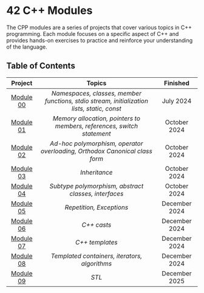 # 42 C++ Modules

The CPP modules are a series of projects that cover various topics in C++ programming. Each module focuses on a specific aspect of C++ and provides hands-on exercises to practice and reinforce your understanding of the language.

## Table of Contents
| Project | Topics | Finished |
| :-----: | :----: | :------: |
| [Module 00](./00) | _Namespaces, classes, member functions, stdio stream, initialization lists, static, const_  | July 2024 |
| [Module 01](./01) | _Memory allocation, pointers to members, references, switch statement_ | October 2024 |
| [Module 02](./02) | _Ad-hoc polymorphism, operator overloading, Orthodox Canonical class form_ | October 2024  |
| [Module 03](./03) | _Inheritance_ | October 2024  |
| [Module 04](./04) | _Subtype polymorphism, abstract classes, interfaces_ | October 2024  |
| [Module 05](./05) | _Repetition, Exceptions_ | December 2024 |
| [Module 06](./06) | _C++ casts_ | December 2024 |
| [Module 07](./07) | _C++ templates_ | December 2024 |
| [Module 08](./08) | _Templated containers, iterators, algorithms_ | December 2024 |
| [Module 09](./09) | _STL_ | December 2025 |